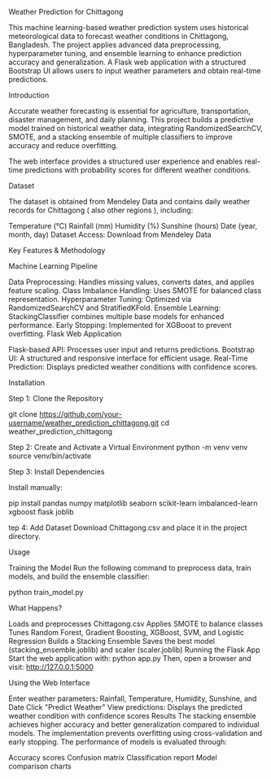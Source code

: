 Weather Prediction for Chittagong

This machine learning-based weather prediction system uses historical meteorological data to forecast weather conditions in Chittagong, Bangladesh. The project applies advanced data preprocessing, hyperparameter tuning, and ensemble learning to enhance prediction accuracy and generalization. A Flask web application with a structured Bootstrap UI allows users to input weather parameters and obtain real-time predictions.

Introduction

Accurate weather forecasting is essential for agriculture, transportation, disaster management, and daily planning. This project builds a predictive model trained on historical weather data, integrating RandomizedSearchCV, SMOTE, and a stacking ensemble of multiple classifiers to improve accuracy and reduce overfitting.

The web interface provides a structured user experience and enables real-time predictions with probability scores for different weather conditions.

Dataset

The dataset is obtained from Mendeley Data and contains daily weather records for Chittagong ( also other regions ), including:

Temperature (°C)
Rainfall (mm)
Humidity (%)
Sunshine (hours)
Date (year, month, day)
Dataset Access: Download from Mendeley Data

Key Features & Methodology

Machine Learning Pipeline

Data Preprocessing: Handles missing values, converts dates, and applies feature scaling.
Class Imbalance Handling: Uses SMOTE for balanced class representation.
Hyperparameter Tuning: Optimized via RandomizedSearchCV and StratifiedKFold.
Ensemble Learning: StackingClassifier combines multiple base models for enhanced performance.
Early Stopping: Implemented for XGBoost to prevent overfitting.
Flask Web Application

Flask-based API: Processes user input and returns predictions.
Bootstrap UI: A structured and responsive interface for efficient usage.
Real-Time Prediction: Displays predicted weather conditions with confidence scores.

Installation

Step 1: Clone the Repository

git clone https://github.com/your-username/weather_prediction_chittagong.git 
cd weather_prediction_chittagong

Step 2: Create and Activate a Virtual Environment
python -m venv venv source venv/bin/activate

Step 3: Install Dependencies

Install manually:

pip install pandas numpy matplotlib seaborn scikit-learn imbalanced-learn xgboost flask joblib

tep 4: Add Dataset
Download Chittagong.csv and place it in the project directory.

Usage

Training the Model Run the following command to preprocess data, train models, and build the ensemble classifier:

python train_model.py

What Happens?

Loads and preprocesses Chittagong.csv
Applies SMOTE to balance classes
Tunes Random Forest, Gradient Boosting, XGBoost, SVM, and Logistic Regression
Builds a Stacking Ensemble
Saves the best model (stacking_ensemble.joblib) and scaler (scaler.joblib)
Running the Flask App
Start the web application with:
python app.py Then, open a browser and visit:
http://127.0.0.1:5000

Using the Web Interface

Enter weather parameters: Rainfall, Temperature, Humidity, Sunshine, and Date
Click "Predict Weather"
View predictions: Displays the predicted weather condition with confidence scores
Results The stacking ensemble achieves higher accuracy and better generalization compared to individual models. The implementation prevents overfitting using cross-validation and early stopping. The performance of models is evaluated through:

Accuracy scores
Confusion matrix
Classification report
Model comparison charts
